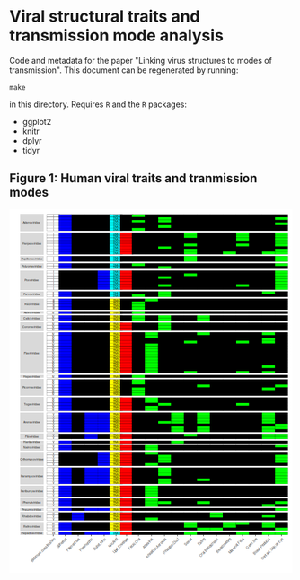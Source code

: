 # Viral structural traits and transmission mode analysis
Code and metadata for the paper "Linking virus structures to modes of transmission". This document can be regenerated by running:

```
make
```

in this directory. Requires `R` and the `R` packages:
* ggplot2
* knitr
* dplyr
* tidyr

## Figure 1: Human viral traits and tranmission modes



![plot of chunk humanHeatmap](figure/humanHeatmap-1.png)
